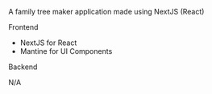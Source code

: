 A family tree maker application made using NextJS (React)

Frontend

- NextJS for React
- Mantine for UI Components

Backend

N/A
